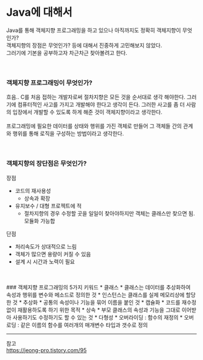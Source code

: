 # Java에 대해서

Java를 통해 객체지향 프로그래밍을 하고 있으나 아직까지도 정확히 객체지향이 무엇인가?<br>
객체지향의 장점은 무엇인가? 등에 대해서 진중하게 고민해보지 않았다.<br>
그러기에 기본을 공부하고자 차근차근 찾아볼려고 한다.<br>
<br>
<br>

### 객체지향 프로그래밍이 무엇인가?
흐음.. C를 처음 접하는 개발자로써 절차지향은 모든 것을 순서대로 생각 해야한다. 그러기에 컴퓨터적인 사고를 가지고
개발해야 한다고 생각이 든다. 그러한 사고를 좀 더 사람의 입장에서 개발할 수 있도록 하게 해준 것이 객체지향이라고 생각한다.<br>
<br>
프로그래밍에 필요한 데이터를 상태와 행위를 가진 객체로 만들어 그 객체들 간의 관계와 행위를 통해 로직을 구성하는 방법이라고 생각한다.<br>
<br>
<br>
### 객체지향의 장단점은 무엇인가?
장점
* 코드의 재사용성
    *  상속과 확장
* 유지보수 / 대형 프로젝트에 적
    * 절차지향의 경우 수정할 곳을 일일이 찾아야하지만 객체는 클래스만 찾으면 됨. 모듈화 가능합
    
단점
* 처리속도가 상대적으로 느림
* 객체가 많으면 용량이 커질 수 있음
* 설계 시 시간과 노력이 필요
<br>
<br>
### 객체지향 프로그래밍의 5가지 키워드
* 클래스
    * 클래스는 데이터를 추상화하여 속성과 행위를 변수와 메소드로 정의한 것
    * 인스턴스는 클래스를 실제 메모리상에 할당한 것
* 추상화
    * 공통의 속성이나 기능을 묶어 이름을 붙인 것
* 캡슐화
    * 코드를 재수정 없이 재활용하도록 하기 위한 목적
* 상속
    * 부모 클래스의 속성과 기능을 그대로 이어받아 사용하기도 수정하기도 할 수 있는 것
* 다형성
    * 오버라이딩 : 함수의 재정의
    * 오버로딩 : 같은 이름의 함수를 여러개의 매개변수 타입과 갯수로 정의
    
    
----
참고<br>
https://jeong-pro.tistory.com/95
